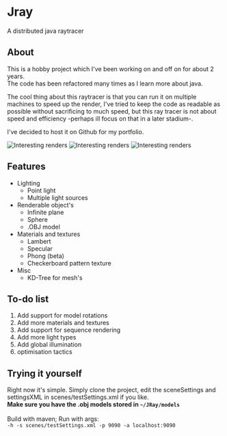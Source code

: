 <h1>Jray</h1>
<span>A distributed java raytracer</span>

<h2>About</h2>
<p>
This is a hobby project which I've been working on and off on for about 2 years. <br>
The code has been refactored many times as I learn more about java.

The cool thing about this raytracer is that you can run it on multiple machines to speed up the render, I've tried to keep the code as readable
as possible without sacrificing to much speed, but this ray tracer is not about speed and efficiency -perhaps ill focus on that in a later stadium-.

I've decided to host it on Github for my portfolio.
</p>

![Interesting renders](https://i.imgur.com/SdUB1Ro.jpg)
![Interesting renders](https://i.imgur.com/HZTOO48.jpg)
![Interesting renders](https://i.imgur.com/mCnuI1X.jpg)

<h2>Features</h2>
<ul>
    <li>Lighting
        <ul>
            <li>Point light</li>
            <li>Multiple light sources</li>
        </ul>
    </li>
    <li>Renderable object's
        <ul>
            <li>Infinite plane</li>
            <li>Sphere</li>
            <li>.OBJ model</li>
        </ul>
    </li>
    <li>Materials and textures
        <ul>
            <li>Lambert</li>
            <li>Specular</li>
            <li>Phong (beta)</li>
            <li>Checkerboard pattern texture</li>
        </ul>
    </li>
    <li>Misc
        <ul>
            <li>KD-Tree for mesh's</li>
        </ul>
    </li>
</ul>

<h2>To-do list</h2>
<ol>
    <li>Add support for model rotations</li>
    <li>Add more materials and textures</li>
    <li>Add support for sequence rendering</li>
    <li>Add more light types</li>
    <li>Add global illumination</li>
    <li>optimisation tactics</li>
</ol>

<h2>Trying it yourself</h2>
<p>
Right now it's simple. Simply clone the project, edit the sceneSettings and settingsXML in scenes/testSettings.xml if 
you like.<br><strong>Make sure you have the .obj models stored in <code>~/JRay/models</code></strong><br><br>
Build with maven; Run with args:<br>
<code>-h -s scenes/testSettings.xml -p 9090 -a localhost:9090</code>
</p>